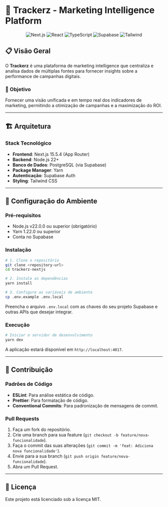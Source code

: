 # 🚀 Trackerz - Marketing Intelligence Platform

<div align="center">
  <img src="https://img.shields.io/badge/Next.js-15.5.4-black?style=for-the-badge&logo=next.js" alt="Next.js" />
  <img src="https://img.shields.io/badge/React-19.1.0-blue?style=for-the-badge&logo=react" alt="React" />
  <img src="https://img.shields.io/badge/TypeScript-5.0-blue?style=for-the-badge&logo=typescript" alt="TypeScript" />
  <img src="https://img.shields.io/badge/Supabase-PostgreSQL-green?style=for-the-badge&logo=supabase" alt="Supabase" />
  <img src="https://img.shields.io/badge/Tailwind-CSS-38B2AC?style=for-the-badge&logo=tailwind-css" alt="Tailwind" />
</div>

## 📋 Visão Geral

O **Trackerz** é uma plataforma de marketing intelligence que centraliza e analisa dados de múltiplas fontes para fornecer insights sobre a performance de campanhas digitais.

### 🎯 Objetivo
Fornecer uma visão unificada e em tempo real dos indicadores de marketing, permitindo a otimização de campanhas e a maximização do ROI.

---

## 🏗️ Arquitetura

### **Stack Tecnológico**
- **Frontend**: Next.js 15.5.4 (App Router)
- **Backend**: Node.js 22+
- **Banco de Dados**: PostgreSQL (via Supabase)
- **Package Manager**: Yarn
- **Autenticação**: Supabase Auth
- **Styling**: Tailwind CSS

---

## 🚀 Configuração do Ambiente

### **Pré-requisitos**
- Node.js v22.0.0 ou superior (obrigatório)
- Yarn 1.22.0 ou superior
- Conta no Supabase

### **Instalação**
```bash
# 1. Clone o repositório
git clone <repository-url>
cd trackerz-nextjs

# 2. Instale as dependências
yarn install

# 3. Configure as variáveis de ambiente
cp .env.example .env.local
```
Preencha o arquivo `.env.local` com as chaves do seu projeto Supabase e outras APIs que desejar integrar.

### **Execução**
```bash
# Iniciar o servidor de desenvolvimento
yarn dev
```
A aplicação estará disponível em `http://localhost:4017`.

---

## 🤝 Contribuição

### **Padrões de Código**
- **ESLint**: Para análise estática de código.
- **Prettier**: Para formatação de código.
- **Conventional Commits**: Para padronização de mensagens de commit.

### **Pull Requests**
1.  Faça um fork do repositório.
2.  Crie uma branch para sua feature (`git checkout -b feature/nova-funcionalidade`).
3.  Faça o commit das suas alterações (`git commit -m 'feat: Adiciona nova funcionalidade'`).
4.  Envie para a sua branch (`git push origin feature/nova-funcionalidade`).
5.  Abra um Pull Request.

---

## 📄 Licença

Este projeto está licenciado sob a licença MIT.
